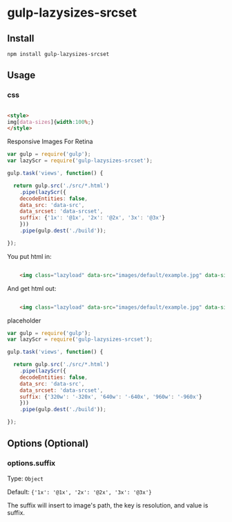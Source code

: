 # gulp-lazysizes-srcset

## Install

`npm install gulp-lazysizes-srcset`

## Usage

### css

```html

<style>
img[data-sizes]{width:100%;}
</style>
```
Responsive Images For Retina

``` js
var gulp = require('gulp');
var lazyScr = require('gulp-lazysizes-srcset');

gulp.task('views', function() {

  return gulp.src('./src/*.html')
    .pipe(lazyScr({
    decodeEntities: false,
	data_src: 'data-src',
	data_srcset: 'data-srcset',
	suffix: {'1x': '@1x', '2x': '@2x', '3x': '@3x'}
	}))
    .pipe(gulp.dest('./build'));

});
```

You put html in:
``` html

	<img class="lazyload" data-src="images/default/example.jpg" data-sizes="auto" alt="example image" />
```

And get html out:
``` html

	<img class="lazyload" data-src="images/default/example.jpg" data-sizes="auto" alt="example image" data-srcset="images/default/example@1x.jpg 1x, images/default/example@2x.jpg 2x, images/default/example@3x.jpg 3x" />
```
placeholder

``` js
var gulp = require('gulp');
var lazyScr = require('gulp-lazysizes-srcset');

gulp.task('views', function() {

  return gulp.src('./src/*.html')
    .pipe(lazyScr({
    decodeEntities: false,
	data_src: 'data-src',
	data_srcset: 'data-srcset',
	suffix: {'320w': '-320x', '640w': '-640x', '960w': '-960x'}
	}))
    .pipe(gulp.dest('./build'));

});
```

## Options (Optional)

### options.suffix
Type: ```Object```

Default: ```{'1x': '@1x', '2x': '@2x', '3x': '@3x'}```

The suffix will insert to image's path, the key is resolution, and value is suffix.
